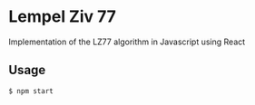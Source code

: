 # Lempel Ziv 77

Implementation of the LZ77 algorithm in Javascript using React

## Usage

```
$ npm start
```
